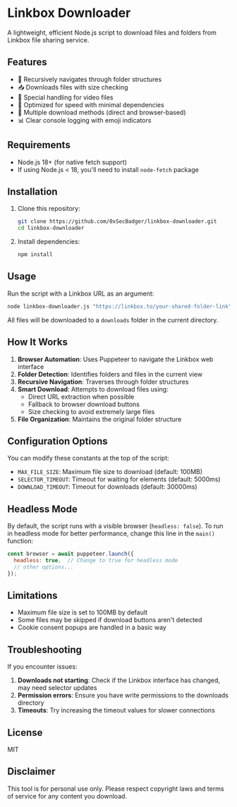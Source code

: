 # Linkbox Downloader

A lightweight, efficient Node.js script to download files and folders from Linkbox file sharing service.

## Features

- 📂 Recursively navigates through folder structures
- 📥 Downloads files with size checking
- 🎥 Special handling for video files
- 🚀 Optimized for speed with minimal dependencies
- 🔄 Multiple download methods (direct and browser-based)
- 📊 Clear console logging with emoji indicators

## Requirements

- Node.js 18+ (for native fetch support)
- If using Node.js < 18, you'll need to install `node-fetch` package

## Installation

1. Clone this repository:
   ```bash
   git clone https://github.com/0xSecBadger/linkbox-downloader.git
   cd linkbox-downloader
   ```

2. Install dependencies:
   ```bash
   npm install
   ```

## Usage

Run the script with a Linkbox URL as an argument:

```bash
node linkbox-downloader.js "https://linkbox.to/your-shared-folder-link"
```

All files will be downloaded to a `downloads` folder in the current directory.

## How It Works

1. **Browser Automation**: Uses Puppeteer to navigate the Linkbox web interface
2. **Folder Detection**: Identifies folders and files in the current view
3. **Recursive Navigation**: Traverses through folder structures
4. **Smart Download**: Attempts to download files using:
   - Direct URL extraction when possible
   - Fallback to browser download buttons
   - Size checking to avoid extremely large files
5. **File Organization**: Maintains the original folder structure

## Configuration Options

You can modify these constants at the top of the script:

- `MAX_FILE_SIZE`: Maximum file size to download (default: 100MB)
- `SELECTOR_TIMEOUT`: Timeout for waiting for elements (default: 5000ms)
- `DOWNLOAD_TIMEOUT`: Timeout for downloads (default: 30000ms)

## Headless Mode

By default, the script runs with a visible browser (`headless: false`). To run in headless mode for better performance, change this line in the `main()` function:

```javascript
const browser = await puppeteer.launch({
  headless: true,  // Change to true for headless mode
  // other options...
});
```

## Limitations

- Maximum file size is set to 100MB by default
- Some files may be skipped if download buttons aren't detected
- Cookie consent popups are handled in a basic way

## Troubleshooting

If you encounter issues:

1. **Downloads not starting**: Check if the Linkbox interface has changed, may need selector updates
2. **Permission errors**: Ensure you have write permissions to the downloads directory
3. **Timeouts**: Try increasing the timeout values for slower connections

## License

MIT

## Disclaimer

This tool is for personal use only. Please respect copyright laws and terms of service for any content you download.